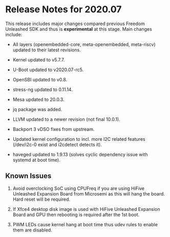 # Release Notes for 2020.07

This release includes major changes compared previous Freedom Unleashed SDK and thus is **experimental** at this stage. Main changes include:

- All layers (openembedded-core, meta-openembedded, meta-riscv) updated to their latest revisions.

- Kernel updated to v5.7.7.

- U-Boot updated to v2020.07-rc5.

- OpenSBI updated to v0.8.

- stress-ng updated to 0.11.14.

- Mesa updated to 20.0.3.

- jq package was added.

- LLVM updated to a newer revision (not final 10.0.1).

- Backport 3 vDSO fixes from upstream.

- Updated kernel configuration to incl. more I2C related features (/dev/i2c-0 exist and i2cdetect detects it).

- haveged updated to 1.9.13 (solves cyclic dependency issue with systemd at boot time).

## Known Issues

1. Avoid overclocking SoC using CPUFreq if you are using HiFive Unleashed Expansion Board from Microsemi as this will hang the board. Hard reset will be required.

2. If Xfce4 desktop disk image is used with HiFive Unleashed Expansion Board and GPU then rebooting is required after the 1st boot.

3. PWM LEDs cause kernel hang at boot time thus udev rules to enable them are disabled.
